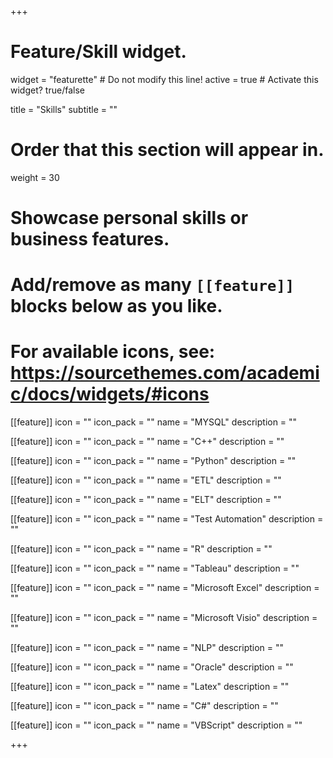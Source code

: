 +++
# Feature/Skill widget.
widget = "featurette"  # Do not modify this line!
active = true  # Activate this widget? true/false

title = "Skills"
subtitle = ""

# Order that this section will appear in.
weight = 30

# Showcase personal skills or business features.
# 
# Add/remove as many `[[feature]]` blocks below as you like.
# 
# For available icons, see: https://sourcethemes.com/academic/docs/widgets/#icons

[[feature]]
  icon = ""
  icon_pack = ""
  name = "MYSQL"
  description = ""
  
[[feature]]
  icon = ""
  icon_pack = ""
  name = "C++"
  description = ""  
  
[[feature]]
  icon = ""
  icon_pack = ""
  name = "Python"
  description = "" 

[[feature]]
  icon = ""
  icon_pack = ""
  name = "ETL"
  description = "" 
  
[[feature]]
  icon = ""
  icon_pack = ""
  name = "ELT"
  description = "" 
  
[[feature]]
  icon = ""
  icon_pack = ""
  name = "Test Automation"
  description = "" 

[[feature]]
  icon = ""
  icon_pack = ""
  name = "R"
  description = ""

[[feature]]
  icon = ""
  icon_pack = ""
  name = "Tableau"
  description = ""
  
[[feature]]
  icon = ""
  icon_pack = ""
  name = "Microsoft Excel"
  description = ""

[[feature]]
  icon = ""
  icon_pack = ""
  name = "Microsoft Visio"
  description = "" 

[[feature]]
  icon = ""
  icon_pack = ""
  name = "NLP"
  description = "" 
  
[[feature]]
  icon = ""
  icon_pack = ""
  name = "Oracle"
  description = "" 

[[feature]]
  icon = ""
  icon_pack = ""
  name = "Latex"
  description = ""  

[[feature]]
  icon = ""
  icon_pack = ""
  name = "C#"
  description = ""   

[[feature]]
  icon = ""
  icon_pack = ""
  name = "VBScript"
  description = ""

+++
